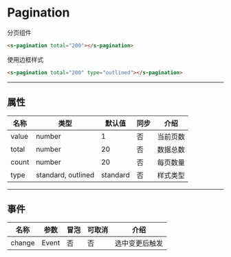 # Pagination

分页组件

```html preview
<s-pagination total="200"></s-pagination>
```

使用边框样式

```html preview
<s-pagination total="200" type="outlined"></s-pagination>
```

---

## 属性

| 名称  | 类型                | 默认值   | 同步 | 介绍    |
| ----- | ------------------ | -------- | --- | ------- |
| value | number             | 1        | 否  | 当前页数 |
| total | number             | 20       | 否  | 数据总数 |
| count | number             | 20       | 否  | 每页数量 |
| type  | standard, outlined | standard | 否  | 样式类型 |

---

## 事件

| 名称   | 参数   | 冒泡 | 可取消 | 介绍          |
| ------ |------ |------|------ |-------------- |
| change | Event | 否   | 否     | 选中变更后触发 |